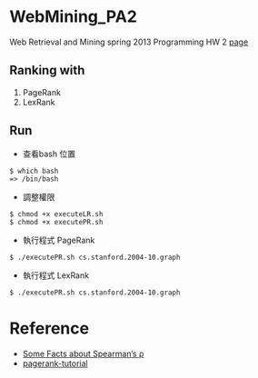 # WebMining_PA2

Web Retrieval and Mining spring 2013 Programming HW 2
[page](https://ceiba.ntu.edu.tw/course/4825d0/hw/wm2013_hw2.tar.gz)

## Ranking with

1. PageRank
2. LexRank

## Run

* 查看bash 位置

```
$ which bash
=> /bin/bash
```

* 調整權限

```
$ chmod +x executeLR.sh
$ chmod +x executePR.sh
```

* 執行程式 PageRank

```
$ ./executePR.sh cs.stanford.2004-10.graph
```

* 執行程式 LexRank
```
$ ./executePR.sh cs.stanford.2004-10.graph
```

# Reference
- [Some Facts about Spearman’s ρ](http://irlab.csie.ntu.edu.tw/wm2008/contrib/wm2008-rho.pdf)
- [pagerank-tutorial](http://irlab.csie.ntu.edu.tw/wm2008/contrib/pagerank-tutorial.doc)